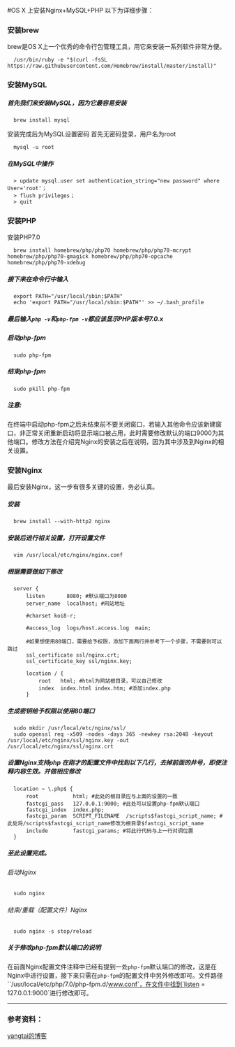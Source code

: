 #OS X 上安装Nginx+MySQL+PHP
以下为详细步骤：
### 安装brew
brew是OS X上一个优秀的命令行包管理工具，用它来安装一系列软件非常方便。
```
  /usr/bin/ruby -e "$(curl -fsSL https://raw.githubusercontent.com/Homebrew/install/master/install)"
```

### 安装MySQL
##### 首先我们来安装MySQL，因为它最容易安装
```
  brew install mysql
```
安装完成后为MySQL设置密码 首先无密码登录，用户名为root
```
  mysql -u root
```

##### 在MySQL中操作
```
  > update mysql.user set authentication_string="new password" where User='root'；
  > flush privileges；
  > quit
```

### 安装PHP
安装PHP7.0
```
  brew install homebrew/php/php70 homebrew/php/php70-mcrypt homebrew/php/php70-gmagick homebrew/php/php70-opcache homebrew/php/php70-xdebug
```

##### 接下来在命令行中输入
```
  export PATH="/usr/local/sbin:$PATH"  
  echo 'export PATH="/usr/local/sbin:$PATH"' >> ~/.bash_profile  
```

##### 最后输入`php -v`和`php-fpm -v`都应该显示PHP版本号7.0.x
##### 启动php-fpm
```
  sudo php-fpm
```

##### 结束php-fpm
```
  sudo pkill php-fpm
```

##### 注意:  
在终端中启动php-fpm之后未结束前不要关闭窗口，若输入其他命令应该新建窗口，非正常关闭重新启动将显示端口被占用，此时需要修改默认的端口9000为其他端口。修改方法在介绍完Nginx的安装之后在说明，因为其中涉及到Nginx的相关设置。

### 安装Nginx
最后安装Nginx，这一步有很多关键的设置，务必认真。
##### 安装
```
  brew install --with-http2 nginx
```

##### 安装后进行相关设置，打开设置文件
```
  vim /usr/local/etc/nginx/nginx.conf
```

##### 根据需要做如下修改
```
  server {
      listen       8080; #默认端口为8080
      server_name  localhost; #网站地址

      #charset koi8-r;

      #access_log  logs/host.access.log  main;

      #如果想使用80端口，需要给予权限，添加下面两行并参考下一个步骤，不需要则可以跳过
      ssl_certificate ssl/nginx.crt;
      ssl_certificate_key ssl/nginx.key;

      location / {
          root   html; #html为网站根目录，可以自己修改
          index  index.html index.htm; #添加index.php
      }
```

##### 生成密钥给予权限以使用80端口
```
  sudo mkdir /usr/local/etc/nginx/ssl/  
  sudo openssl req -x509 -nodes -days 365 -newkey rsa:2048 -keyout /usr/local/etc/nginx/ssl/nginx.key -out /usr/local/etc/nginx/ssl/nginx.crt
```

##### 设置Nginx支持php 在刚才的配置文件中找到以下几行，去掉前面的井号，即使注释内容生效。并做相应修改
```
  location ~ \.php$ {
      root           html; #此处的根目录应与上面的设置的一致
      fastcgi_pass   127.0.0.1:9000; #此处可以设置php-fpm默认端口
      fastcgi_index  index.php;
      fastcgi_param  SCRIPT_FILENAME  /scripts$fastcgi_script_name; #此处将/scripts$fastcgi_script_name修改为根目录$fastcgi_script_name
      include        fastcgi_params; #将此行代码与上一行对调位置
  }
```

##### 至此设置完成。
###### 启动Nginx
```
  sudo nginx
```

###### 结束/重载（配置文件）Nginx
```
  sudo nginx -s stop/reload
```

##### 关于修改php-fpm默认端口的说明
在前面Nginx配置文件注释中已经有提到一处`php-fpm`默认端口的修改，这是在Nginx中进行设置，接下来只需在`php-fpm`的配置文件中另外修改即可。文件路径``/usr/local/etc/php/7.0/php-fpm.d/www.conf`，在文件中找到`listen = 127.0.0.1:9000`进行修改即可。

---

### 参考资料： 
[yangtai的博客](http://yangtai.blog.51cto.com/334569/213861)
